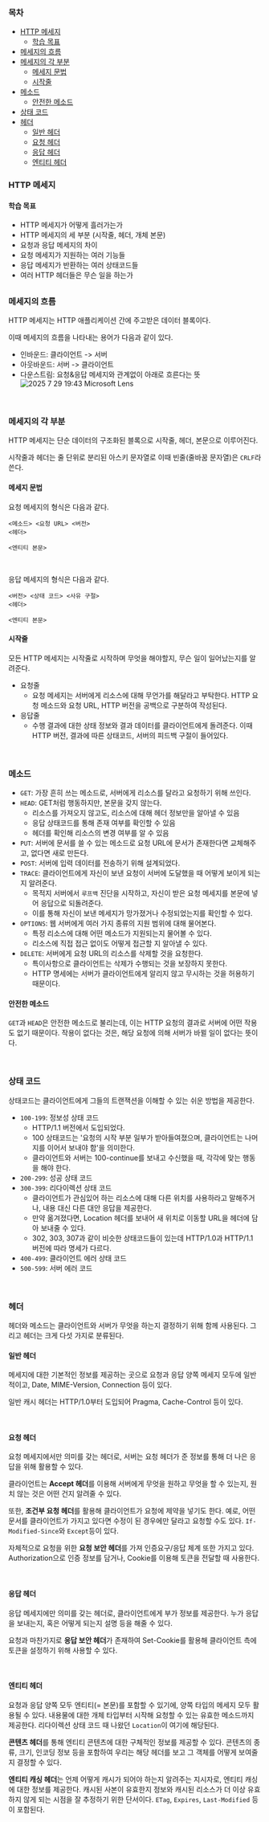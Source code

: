 ### 목차

- [HTTP 메세지](#http-메세지)
  - [학습 목표](#학습-목표)
- [메세지의 흐름](#메세지의-흐름)
- [메세지의 각 부분](#메세지의-각-부분)
  - [메세지 문법](#메세지-문법)
  - [시작줄](#시작줄)
- [메소드](#메소드)
  - [안전한 메소드](#안전한-메소드)
- [상태 코드](#상태-코드)
- [헤더](#헤더)
  - [일반 헤더](#일반-헤더)
  - [요청 헤더](#요청-헤더)
  - [응답 헤더](#응답-헤더)
  - [엔티티 헤더](#엔티티-헤더)


### HTTP 메세지

#### 학습 목표
- HTTP 메세지가 어떻게 흘러가는가
- HTTP 메세지의 세 부분 (시작줄, 헤더, 개체 본문)
- 요청과 응답 메세지의 차이
- 요청 메세지가 지원하는 여러 기능들
- 응답 메세지가 반환하는 여러 상태코드들
- 여러 HTTP 헤더들은 무슨 일을 하는가

##

### 메세지의 흐름
HTTP 메세지는 HTTP 애플리케이션 간에 주고받은 데이터 블록이다.

이때 메세지의 흐름을 나타내는 용어가 다음과 같이 있다.
- 인바운드: 클라이언트 -> 서버
- 아웃바운드: 서버 -> 클라이언트
- 다운스트림: 요청&응답 메세지와 관계없이 아래로 흐른다는 뜻
  ![2025  7  29  19:43 Microsoft Lens](https://github.com/user-attachments/assets/fa2075ff-cd63-435c-8292-2ef15cc466f7)

<br>

### 메세지의 각 부분
HTTP 메세지는 단순 데이터의 구조화된 블록으로 시작줄, 헤더, 본문으로 이루어진다.

시작줄과 헤더는 줄 단위로 분리된 아스키 문자열로 이때 빈줄(줄바꿈 문자열)은 `CRLF`라 쓴다.

#### 메세지 문법

요청 메세지의 형식은 다음과 같다.

```
<메소드> <요청 URL> <버전>
<헤더>

<엔티티 본문>
```

<br>

응답 메세지의 형식은 다음과 같다.
```
<버전> <상태 코드> <사유 구절>
<헤더>

<엔티티 본문>
```

#### 시작줄
모든 HTTP 메세지는 시작줄로 시작하며 무엇을 해야할지, 무슨 일이 일어났는지를 알려준다.

- 요청줄
  - 요청 메세지는 서버에게 리소스에 대해 무언가를 해달라고 부탁한다. HTTP 요청 메소드와 요청 URL, HTTP 버전을 공백으로 구분하여 작성된다.
- 응답줄
  - 수행 결과에 대한 상태 정보와 결과 데이터를 클라이언트에게 돌려준다. 이때 HTTP 버전, 결과에 따른 상태코드, 서버의 피드백 구절이 들어있다.

<br>

### 메소드
- `GET`: 가장 흔히 쓰는 메소드로, 서버에게 리소스를 달라고 요청하기 위해 쓰인다.
- `HEAD`: GET처럼 행동하지만, 본문을 갖지 않는다.
  - 리소스를 가져오지 않고도, 리소스에 대해 헤더 정보만을 알아낼 수 있음
  - 응답 상태코드를 통해 존재 여부를 확인할 수 있음
  - 헤더를 확인해 리소스의 변경 여부를 알 수 있음
- `PUT`: 서버에 문서를 쓸 수 있는 메소드로 요청 URL에 문서가 존재한다면 교체해주고, 없다면 새로 만든다.
- `POST`: 서버에 입력 데이터를 전송하기 위해 설계되었다.
- `TRACE`: 클라이언트에게 자신이 보낸 요청이 서버에 도달했을 때 어떻게 보이게 되는지 알려준다.
  - 목적지 서버에서 `루프백` 진단을 시작하고, 자신이 받은 요청 메세지를 본문에 넣어 응답으로 되돌려준다.
  - 이를 통해 자신이 보낸 메세지가 망가졌거나 수정되었는지를 확인할 수 있다.
- `OPTIONS`: 웹 서버에게 여러 가지 종류의 지원 범위에 대해 물어본다.
  - 특정 리소스에 대해 어떤 메소드가 지원되는지 물어볼 수 있다.
  - 리소스에 직접 접근 없이도 어떻게 접근할 지 알아낼 수 있다.
- `DELETE`: 서버에게 요청 URL의 리소스를 삭제할 것을 요청한다.
  - 특이사항으로 클라이언트는 삭제가 수행되는 것을 보장하지 못한다.
  - HTTP 명세에는 서버가 클라이언트에게 알리지 않고 무시하는 것을 허용하기 때문이다.

#### 안전한 메소드
`GET`과 `HEAD`은 안전한 메소드로 불리는데, 이는 HTTP 요청의 결과로 서버에 어떤 작용도 없기 때문이다. 작용이 없다는 것은, 해당 요청에 의해 서버가 바뀔 일이 없다는 뜻이다.

<br>

### 상태 코드
상태코드는 클라이언트에게 그들의 트랜잭션을 이해할 수 있는 쉬운 방법을 제공한다.

- `100-199`: 정보성 상태 코드
  - HTTP/1.1 버전에서 도입되었다.
  - 100 상태코드는 '요청의 시작 부분 일부가 받아들여졌으며, 클라이언트는 나머지를 이어서 보내야 함'을 의미한다.
  - 클라이언트와 서버는 100-continue를 보내고 수신했을 때, 각각에 맞는 행동을 해야 한다.
- `200-299`: 성공 상태 코드
- `300-399`: 리다이렉션 상태 코드
  - 클라이언트가 관심있어 하는 리소스에 대해 다른 위치를 사용하라고 말해주거나, 내용 대신 다른 대안 응답을 제공한다.
  - 만약 옮겨졌다면, Location 헤더를 보내어 새 위치로 이동할 URL을 헤더에 담아 보내줄 수 있다.
  - 302, 303, 307과 같이 비슷한 상태코드들이 있는데 HTTP/1.0과 HTTP/1.1 버전에 따라 명세가 다르다.
- `400-499`: 클라이언트 에러 상태 코드
- `500-599`: 서버 에러 코드

<br>

### 헤더
헤더와 메소드는 클라이언트와 서버가 무엇을 하는지 결정하기 위해 함께 사용된다. 그리고 헤더는 크게 다섯 가지로 분류된다.

#### 일반 헤더
메세지에 대한 기본적인 정보를 제공하는 곳으로 요청과 응답 양쪽 메세지 모두에 일반적이고, Date, MIME-Version, Connection 등이 있다.

일반 캐시 헤더는 HTTP/1.0부터 도입되어 Pragma, Cache-Control 등이 있다.

<br>

#### 요청 헤더
요청 메세지에서만 의미를 갖는 헤더로, 서버는 요청 헤더가 준 정보를 통해 더 나은 응답을 위해 활용할 수 있다.

클라이언트는 **Accept 헤더**를 이용해 서버에게 무엇을 원하고 무엇을 할 수 있는지, 원치 않는 것은 어떤 건지 알려줄 수 있다.

또한, **조건부 요청 헤더**를 활용해 클라이언트가 요청에 제약을 넣기도 한다. 예로, 어떤 문서를 클라이언트가 가지고 있다면 수정이 된 경우에만 달라고 요청할 수도 있다. `If-Modified-Since`와 `Except`등이 있다.

자체적으로 요청을 위한 **요청 보안 헤더**를 가져 인증요구/응답 체계 또한 가지고 있다. Authorization으로 인증 정보를 담거나, Cookie를 이용해 토큰을 전달할 때 사용한다.

<br>

#### 응답 헤더
응답 메세지에만 의미를 갖는 헤더로, 클라이언트에게 부가 정보를 제공한다. 누가 응답을 보내는지, 혹은 어떻게 되는지 설명 등을 해줄 수 있다.

요청과 마찬가지로 **응답 보안 헤더**가 존재하여 Set-Cookie를 활용해 클라이언트 측에 토큰을 설정하기 위해 사용할 수 있다.

<br>

#### 엔티티 헤더
요청과 응답 양쪽 모두 엔티티(= 본문)를 포함할 수 있기에, 양쪽 타입의 메세지 모두 활용될 수 있다. 내용물에 대한 개체 타입부터 시작해 요청할 수 있는 유효한 메소드까지 제공한다. 리다이렉션 상태 코드 때 나왔던 `Location`이 여기에 해당된다.

**콘텐츠 헤더**를 통해 엔티티 콘텐츠에 대한 구체적인 정보를 제공할 수 있다. 콘텐츠의 종류, 크기, 인코딩 정보 등을 포함하여 우리는 해당 헤더를 보고 그 객체를 어떻게 보여줄 지 결정할 수 있다.

**엔티티 캐싱 헤더**는 언제 어떻게 캐시가 되어야 하는지 알려주는 지시자로, 엔티티 캐싱에 대한 정보를 제공한다. 캐시된 사본이 유효한지 정보와 캐시된 리소스가 더 이상 유효하지 않게 되는 시점을 잘 추정하기 위한 단서이다. `ETag`, `Expires`, `Last-Modified` 등이 포함된다.
